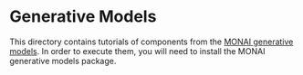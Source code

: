 # Generative Models

This directory contains tutorials of components from the [MONAI generative models](https://github.com/Project-MONAI/GenerativeModels).
In order to execute them, you will need to install the MONAI generative models package.